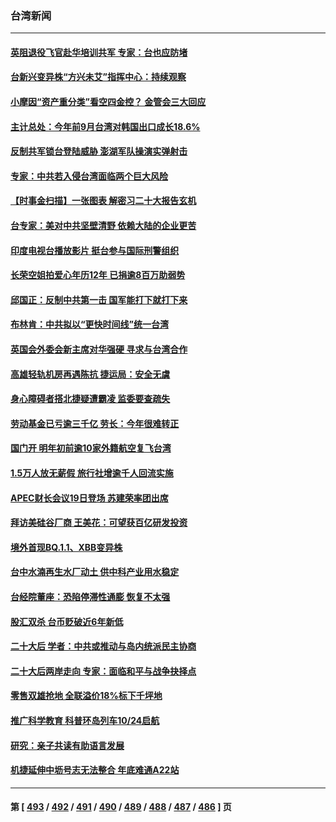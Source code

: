 ### 台湾新闻
---
#### [英阻退役飞官赴华培训共军 专家：台也应防堵](../../pages/ncid1349361/n13848053.md) 
#### [台新兴变异株“方兴未艾”指挥中心：持续观察](../../pages/ncid1349361/n13848099.md) 
#### [小摩因“资产重分类”看空四金控？ 金管会三大回应](../../pages/ncid1349361/n13848081.md) 
#### [主计总处：今年前9月台湾对韩国出口成长18.6%](../../pages/ncid1349361/n13847971.md) 
#### [反制共军锁台登陆威胁 澎湖军队操演实弹射击](../../pages/ncid1349361/n13848343.md) 
#### [专家：中共若入侵台湾面临两个巨大风险](../../pages/ncid1349361/n13848158.md) 
#### [【时事金扫描】一张图表 解密习二十大报告玄机](../../pages/ncid1349361/n13848058.md) 
#### [台专家：美对中共坚壁清野 依赖大陆的企业更苦](../../pages/ncid1349361/n13847898.md) 
#### [印度电视台播放影片 挺台参与国际刑警组织](../../pages/ncid1349361/n13847812.md) 
#### [长荣空姐拍爱心年历12年 已捐逾8百万助弱势](../../pages/ncid1349361/n13847797.md) 
#### [邱国正：反制中共第一击 国军能打下就打下来](../../pages/ncid1349361/n13847659.md) 
#### [布林肯：中共拟以“更快时间线”统一台湾](../../pages/ncid1349361/n13847595.md) 
#### [英国会外委会新主席对华强硬 寻求与台湾合作](../../pages/ncid1349361/n13847181.md) 
#### [高雄轻轨机房再遇陈抗 捷运局：安全无虞](../../pages/ncid1349361/n13847205.md) 
#### [身心障碍者搭北捷疑遭霸凌 监委要查疏失](../../pages/ncid1349361/n13847351.md) 
#### [劳动基金已亏逾三千亿 劳长：今年很难转正](../../pages/ncid1349361/n13847346.md) 
#### [国门开 明年初前逾10家外籍航空复飞台湾](../../pages/ncid1349361/n13847356.md) 
#### [1.5万人放无薪假 旅行社增逾千人回流实施](../../pages/ncid1349361/n13847354.md) 
#### [APEC财长会议19日登场 苏建荣率团出席](../../pages/ncid1349361/n13847208.md) 
#### [拜访美硅谷厂商 王美花：可望获百亿研发投资](../../pages/ncid1349361/n13847265.md) 
#### [境外首现BQ.1.1、XBB变异株](../../pages/ncid1349361/n13847209.md) 
#### [台中水湳再生水厂动土 供中科产业用水稳定](../../pages/ncid1349361/n13847164.md) 
#### [台经院董座：恐陷停滞性通膨 恢复不太强](../../pages/ncid1349361/n13847266.md) 
#### [股汇双杀 台币贬破近6年新低](../../pages/ncid1349361/n13847156.md) 
#### [二十大后 学者：中共或推动与岛内统派民主协商](../../pages/ncid1349361/n13847260.md) 
#### [二十大后两岸走向 专家：面临和平与战争抉择点](../../pages/ncid1349361/n13847316.md) 
#### [零售双雄抢地 全联溢价18%标下千坪地](../../pages/ncid1349361/n13847268.md) 
#### [推广科学教育 科普环岛列车10/24启航](../../pages/ncid1349361/n13847281.md) 
#### [研究：亲子共读有助语言发展](../../pages/ncid1349361/n13847274.md) 
#### [机捷延伸中坜号志无法整合 年底难通A22站](../../pages/ncid1349361/n13847271.md) 

---
#### 第 [ [493](./493.md) / [492](./492.md) / [491](./491.md) / [490](./490.md) / [489](./489.md) / [488](./488.md) / [487](./487.md) / [486](./486.md) ] 页
